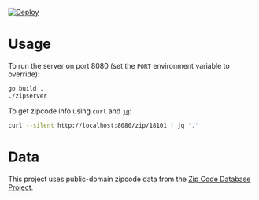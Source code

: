 [![Deploy](https://www.herokucdn.com/deploy/button.svg)](https://heroku.com/deploy?template=https://github.com/benburwell/zipserver)

# Usage

To run the server on port 8080 (set the `PORT` environment variable to override):

```sh
go build .
./zipserver
```

To get zipcode info using `curl` and [`jq`](https://stedolan.github.io/jq/):

```sh
curl --silent http://localhost:8080/zip/18101 | jq '.'
```

# Data

This project uses public-domain zipcode data from the [Zip Code Database Project](http://zips.sourceforge.net).

